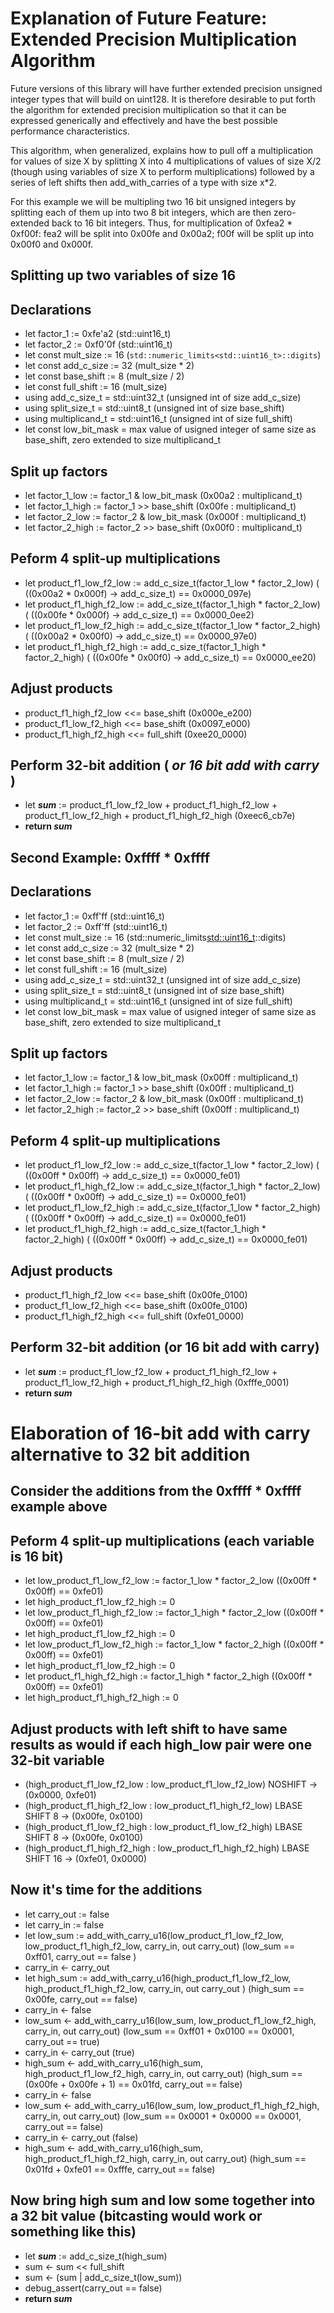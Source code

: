 # Explanation of Future Feature: Extended Precision Multiplication Algorithm

Future versions of this library will have further extended precision unsigned integer types that will build on uint128.  It is therefore desirable to put forth the algorithm for extended precision multiplication so that it can be expressed generically and effectively and have the best possible performance characteristics.

This algorithm, when generalized, explains how to pull off a multiplication for values of size X by splitting X into 4 multiplications of values of size X/2 (though using variables of size X to perform multiplications) followed by a series of left shifts then add_with_carries of a type with size x*2.

For this example we will be multipling two 16 bit unsigned integers by splitting each of them up into two 8 bit integers, which are then zero-extended back to 16 bit integers.  Thus, for multiplication of 0xfea2 * 0xf00f: fea2 will be split into 0x00fe and 0x00a2; f00f will be split up into 0x00f0 and 0x000f.

## Splitting up two variables of size 16  
## Declarations
* let factor_1 := 0xfe'a2 (std::uint16_t)
* let factor_2 := 0xf0'0f (std::uint16_t)
* let const mult_size := 16 (`std::numeric_limits<std::uint16_t>::digits`)
* let const add_c_size := 32 (mult_size * 2)
* let const base_shift := 8 (mult_size / 2)
* let const full_shift := 16 (mult_size)
* using add_c_size_t = std::uint32_t (unsigned int of size add_c_size)
* using split_size_t = std::uint8_t (unsigned int of size base_shift)
* using multiplicand_t = std::uint16_t (unsigned int of size full_shift)
* let const low_bit_mask = max value of usigned integer of same size as base_shift, zero extended to size multiplicand_t  

## Split up factors
* let factor_1_low := factor_1 & low_bit_mask (0x00a2 : multiplicand_t) 
* let factor_1_high := factor_1 >> base_shift (0x00fe : multiplicand_t)
* let factor_2_low := factor_2 & low_bit_mask (0x000f : multiplicand_t)
* let factor_2_high := factor_2 >> base_shift (0x00f0 : multiplicand_t)    
## Peform 4 split-up multiplications 
* let product_f1_low_f2_low := add_c_size_t(factor_1_low * factor_2_low)      ( ((0x00a2 * 0x000f) -> add_c_size_t) == 0x0000_097e)
* let product_f1_high_f2_low := add_c_size_t(factor_1_high * factor_2_low)    ( ((0x00fe * 0x000f) -> add_c_size_t) == 0x0000_0ee2)
* let product_f1_low_f2_high := add_c_size_t(factor_1_low * factor_2_high)    ( ((0x00a2 * 0x00f0) -> add_c_size_t) == 0x0000_97e0)
* let product_f1_high_f2_high := add_c_size_t(factor_1_high * factor_2_high)  ( ((0x00fe * 0x00f0) -> add_c_size_t) == 0x0000_ee20)
## Adjust products
* product_f1_high_f2_low <<= base_shift (0x000e_e200)
* product_f1_low_f2_high <<= base_shift (0x0097_e000)
* product_f1_high_f2_high <<= full_shift (0xee20_0000)
## Perform 32-bit addition ( *or 16 bit add with carry* )
* let ***sum*** := product_f1_low_f2_low + product_f1_high_f2_low + product_f1_low_f2_high + product_f1_high_f2_high (0xeec6_cb7e)
* **return *sum***

## Second Example: 0xffff * 0xffff  
## Declarations
* let factor_1 := 0xff'ff (std::uint16_t)
* let factor_2 := 0xff'ff (std::uint16_t)
* let const mult_size := 16 (std::numeric_limits<std::uint16_t>::digits)
* let const add_c_size := 32 (mult_size * 2)
* let const base_shift := 8 (mult_size / 2)
* let const full_shift := 16 (mult_size)
* using add_c_size_t = std::uint32_t (unsigned int of size add_c_size)
* using split_size_t = std::uint8_t (unsigned int of size base_shift)
* using multiplicand_t = std::uint16_t (unsigned int of size full_shift)
* let const low_bit_mask = max value of usigned integer of same size as base_shift, zero extended to size multiplicand_t  

## Split up factors
* let factor_1_low := factor_1 & low_bit_mask (0x00ff : multiplicand_t) 
* let factor_1_high := factor_1 >> base_shift (0x00ff : multiplicand_t)
* let factor_2_low := factor_2 & low_bit_mask (0x00ff : multiplicand_t)
* let factor_2_high := factor_2 >> base_shift (0x00ff : multiplicand_t)   

## Peform 4 split-up multiplications 
* let product_f1_low_f2_low := add_c_size_t(factor_1_low * factor_2_low)      ( ((0x00ff * 0x00ff) -> add_c_size_t) == 0x0000_fe01)
* let product_f1_high_f2_low := add_c_size_t(factor_1_high * factor_2_low)    ( ((0x00ff * 0x00ff) -> add_c_size_t) == 0x0000_fe01)
* let product_f1_low_f2_high := add_c_size_t(factor_1_low * factor_2_high)    ( ((0x00ff * 0x00ff) -> add_c_size_t) == 0x0000_fe01)
* let product_f1_high_f2_high := add_c_size_t(factor_1_high * factor_2_high)  ( ((0x00ff * 0x00ff) -> add_c_size_t) == 0x0000_fe01)

## Adjust products
* product_f1_high_f2_low <<= base_shift (0x00fe_0100)
* product_f1_low_f2_high <<= base_shift (0x00fe_0100)
* product_f1_high_f2_high <<= full_shift (0xfe01_0000)

## Perform 32-bit addition (or 16 bit add with carry)
* let ***sum*** := product_f1_low_f2_low + product_f1_high_f2_low + product_f1_low_f2_high + product_f1_high_f2_high (0xfffe_0001)
* **return *sum***


# Elaboration of 16-bit add with carry alternative to 32 bit addition
## Consider the additions from the 0xffff * 0xffff example above
## Peform 4 split-up multiplications (each variable is 16 bit)
* let low_product_f1_low_f2_low := factor_1_low * factor_2_low      ((0x00ff * 0x00ff) == 0xfe01)
* let high_product_f1_low_f2_high := 0
* let low_product_f1_high_f2_low := factor_1_high * factor_2_low    ((0x00ff * 0x00ff) == 0xfe01)
* let high_product_f1_low_f2_high := 0
* let low_product_f1_low_f2_high := factor_1_low * factor_2_high    ((0x00ff * 0x00ff) == 0xfe01)
* let high_product_f1_low_f2_high := 0
* let product_f1_high_f2_high := factor_1_high * factor_2_high      ((0x00ff * 0x00ff) == 0xfe01)
* let high_product_f1_high_f2_high := 0

## Adjust products with left shift to have same results as would if each high_low pair were one 32-bit variable
* (high_product_f1_low_f2_low    :   low_product_f1_low_f2_low)     NOSHIFT           -> (0x0000, 0xfe01)
* (high_product_f1_high_f2_low   :   low_product_f1_high_f2_low)    LBASE SHIFT 8     -> (0x00fe, 0x0100)
* (high_product_f1_low_f2_high   :   low_product_f1_low_f2_high)    LBASE SHIFT 8     -> (0x00fe, 0x0100)
* (high_product_f1_high_f2_high  :   low_product_f1_high_f2_high)   LBASE SHIFT 16    -> (0xfe01, 0x0000)

## Now it's time for the additions
* let carry_out := false
* let carry_in := false
* let low_sum := add_with_carry_u16(low_product_f1_low_f2_low, low_product_f1_high_f2_low, carry_in, out carry_out) (low_sum == 0xff01, carry_out == false )  
* carry_in <- carry_out
* let high_sum := add_with_carry_u16(high_product_f1_low_f2_low, high_product_f1_high_f2_low, carry_in, out carry_out ) (high_sum == 0x00fe, carry_out == false)
* carry_in <- false
* low_sum <- add_with_carry_u16(low_sum, low_product_f1_low_f2_high, carry_in, out carry_out) (low_sum == 0xff01 + 0x0100 == 0x0001, carry_out == true)
* carry_in <- carry_out (true)
* high_sum <- add_with_carry_u16(high_sum, high_product_f1_low_f2_high, carry_in, out carry_out) (high_sum == (0x00fe + 0x00fe + 1)
== 0x01fd, carry_out == false)
* carry_in <- false
* low_sum <- add_with_carry_u16(low_sum, low_product_f1_high_f2_high, carry_in, out carry_out) (low_sum == 0x0001 + 0x0000 == 0x0001, carry_out == false)
* carry_in <- carry_out (false)
* high_sum <- add_with_carry_u16(high_sum, high_product_f1_high_f2_high, carry_in, out carry_out) (high_sum == 0x01fd + 0xfe01 == 0xfffe, carry_out == false)

## Now bring high sum and low some together into a 32 bit value (bitcasting would work or something like this)
* let ***sum*** := add_c_size_t(high_sum)
* sum <- sum << full_shift
* sum <- (sum | add_c_size_t(low_sum))
* debug_assert(carry_out == false)
* **return *sum***